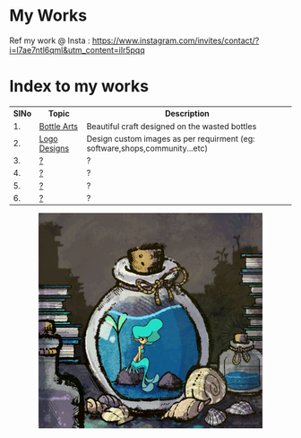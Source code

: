 # My Works

Ref my work @ Insta : https://www.instagram.com/invites/contact/?i=l7ae7ntl6qml&utm_content=ilr5pqq

# Index to my works

<table>
    <tr><th>SlNo</th><th>Topic</th><th>Description</th></tr>
    <tr><td>1.</td><td><a href="">Bottle Arts</a></td><td>Beautiful craft designed on the wasted bottles</td></tr>
    <tr><td>2.</td><td><a href="">Logo Designs</a></td><td>Design custom images as per requirment (eg: software,shops,community...etc)</td></tr>
    <tr><td>3.</td><td><a href="">?</a></td><td>?</td></tr>
    <tr><td>4.</td><td><a href="">?</a></td><td>?</td></tr>
    <tr><td>5.</td><td><a href="">?</a></td><td>?</td></tr>
    <tr><td>6.</td><td><a href="">?</a></td><td>?</td></tr>
</table>




<div align="center">
    <img src="https://github.com/D-AvocationDesign/Bottle_Art/blob/main/docs/gif/tumblr_p8knpf2dhx1rxrzu5o1_1280.gif" width="400px"</img> 
</div>



